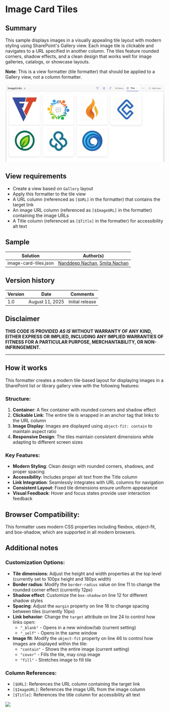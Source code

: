 # Image Card Tiles

## Summary
This sample displays images in a visually appealing tile layout with modern styling using SharePoint's Gallery view. Each image tile is clickable and navigates to a URL specified in another column. The tiles feature rounded corners, shadow effects, and a clean design that works well for image galleries, catalogs, or showcase layouts.

**Note**: This is a view formatter (tile formatter) that should be applied to a Gallery view, not a column formatter.

![screenshot of the sample](./assets/screenshot.png)

## View requirements
- Create a view based on `Gallery` layout
- Apply this formatter to the tile view
- A URL column (referenced as `[$URL]` in the formatter) that contains the target link
- An image URL column (referenced as `[$ImageURL]` in the formatter) containing the image URLs
- A Title column (referenced as `[$Title]` in the formatter) for accessibility alt text

## Sample

Solution|Author(s)
--------|---------
image-card-tiles.json | [Nanddeep Nachan](https://github.com/nanddeepn), [Smita Nachan](https://github.com/smitanachan)

## Version history

Version|Date|Comments
-------|----|--------
1.0|August 11, 2025|Initial release

## Disclaimer

**THIS CODE IS PROVIDED *AS IS* WITHOUT WARRANTY OF ANY KIND, EITHER EXPRESS OR IMPLIED, INCLUDING ANY IMPLIED WARRANTIES OF FITNESS FOR A PARTICULAR PURPOSE, MERCHANTABILITY, OR NON-INFRINGEMENT.**

---

## How it works

This formatter creates a modern tile-based layout for displaying images in a SharePoint list or library gallery view with the following features:

### Structure:
1. **Container**: A flex container with rounded corners and shadow effect
2. **Clickable Link**: The entire tile is wrapped in an anchor tag that links to the URL column
3. **Image Display**: Images are displayed using `object-fit: contain` to maintain aspect ratio
4. **Responsive Design**: The tiles maintain consistent dimensions while adapting to different screen sizes

### Key Features:
- **Modern Styling**: Clean design with rounded corners, shadows, and proper spacing
- **Accessibility**: Includes proper alt text from the Title column
- **Link Integration**: Seamlessly integrates with URL columns for navigation
- **Consistent Layout**: Fixed tile dimensions ensure uniform appearance
- **Visual Feedback**: Hover and focus states provide user interaction feedback

## Browser Compatibility:
This formatter uses modern CSS properties including flexbox, object-fit, and box-shadow, which are supported in all modern browsers.

## Additional notes

### Customization Options:
- **Tile dimensions**: Adjust the height and width properties at the top level (currently set to 100px height and 180px width)
- **Border radius**: Modify the `border-radius` value on line 11 to change the rounded corner effect (currently 12px)
- **Shadow effect**: Customize the `box-shadow` on line 12 for different shadow styles
- **Spacing**: Adjust the `margin` property on line 16 to change spacing between tiles (currently 10px)
- **Link behavior**: Change the `target` attribute on line 24 to control how links open:
  - `"_blank"` - Opens in a new window/tab (current setting)
  - `"_self"` - Opens in the same window
- **Image fit**: Modify the `object-fit` property on line 46 to control how images are displayed within the tile:
  - `"contain"` - Shows the entire image (current setting)
  - `"cover"` - Fills the tile, may crop image
  - `"fill"` - Stretches image to fill tile

### Column References:
- `[$URL]`: References the URL column containing the target link
- `[$ImageURL]`: References the image URL from the image column
- `[$Title]`: References the title column for accessibility alt text

<img src="https://pnptelemetry.azurewebsites.net/list-formatting/view-samples/image-card-tiles" />